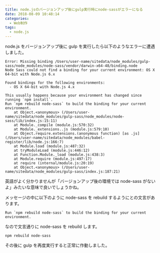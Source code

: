 ```yaml
---
title: node.jsのバージョンアップ後にgulp実行時にnode-sassがエラーになる
date: 2018-08-09 10:48:14
categories:
  - Web制作
tags:
  - node.js
---
```


node.js をバージョンアップ後に gulp を実行したら以下のようなエラーに遭遇しました。

```
Error: Missing binding /Users/user-name/sitedata/node_modules/gulp-sass/node_modules/node-sass/vendor/darwin-x64-48/binding.node
Node Sass could not find a binding for your current environment: OS X 64-bit with Node.js 6.x

Found bindings for the following environments:
  - OS X 64-bit with Node.js 4.x

This usually happens because your environment has changed since running `npm install`.
Run `npm rebuild node-sass` to build the binding for your current environment.
    at Object.<anonymous> (/Users/user-name/sitedata/node_modules/gulp-sass/node_modules/node-sass/lib/index.js:15:11)
    at Module._compile (module.js:570:32)
    at Module._extensions..js (module.js:579:10)
    at Object.require.extensions.(anonymous function) [as .js] (/Users/user-name/sitedata/node_modules/babel-register/lib/node.js:166:7)
    at Module.load (module.js:487:32)
    at tryModuleLoad (module.js:446:12)
    at Function.Module._load (module.js:438:3)
    at Module.require (module.js:497:17)
    at require (internal/module.js:20:19)
    at Object.<anonymous> (/Users/user-name/sitedata/node_modules/gulp-sass/index.js:187:21)
```

英語がよく分かりませんが「バージョンアップ後の環境では node-sass がないよ」みたいな意味で良いでしょうかね。

メッセージの中に以下のように node-sass を rebuild するようにとの文言があります。

```
Run `npm rebuild node-sass` to build the binding for your current environment.
```

なので文言通りに node-sass を rebuild します。

```
npm rebuild node-sass
```

その後に gulp を再度実行すると正常に作動しました。
